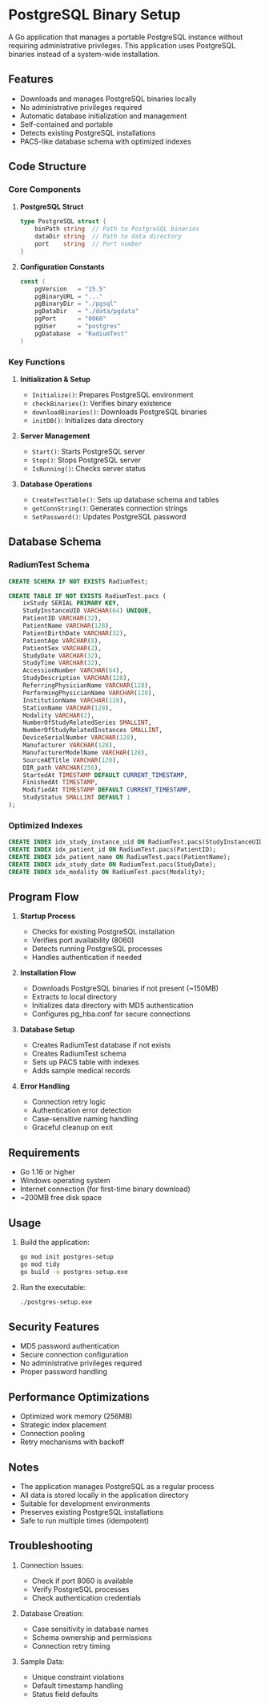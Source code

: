 # PostgreSQL Binary Setup

A Go application that manages a portable PostgreSQL instance without requiring administrative privileges. This application uses PostgreSQL binaries instead of a system-wide installation.

## Features

- Downloads and manages PostgreSQL binaries locally
- No administrative privileges required
- Automatic database initialization and management
- Self-contained and portable
- Detects existing PostgreSQL installations
- PACS-like database schema with optimized indexes

## Code Structure

### Core Components

1. **PostgreSQL Struct**
   ```go
   type PostgreSQL struct {
       binPath string  // Path to PostgreSQL binaries
       dataDir string  // Path to data directory
       port    string  // Port number
   }
   ```

2. **Configuration Constants**
   ```go
   const (
       pgVersion   = "15.5"
       pgBinaryURL = "..."
       pgBinaryDir = "./pgsql"
       pgDataDir   = "./data/pgdata"
       pgPort      = "8060"
       pgUser      = "postgres"
       pgDatabase  = "RadiumTest"
   )
   ```

### Key Functions

1. **Initialization & Setup**
   - `Initialize()`: Prepares PostgreSQL environment
   - `checkBinaries()`: Verifies binary existence
   - `downloadBinaries()`: Downloads PostgreSQL binaries
   - `initDB()`: Initializes data directory

2. **Server Management**
   - `Start()`: Starts PostgreSQL server
   - `Stop()`: Stops PostgreSQL server
   - `IsRunning()`: Checks server status

3. **Database Operations**
   - `CreateTestTable()`: Sets up database schema and tables
   - `getConnString()`: Generates connection strings
   - `SetPassword()`: Updates PostgreSQL password

## Database Schema

### RadiumTest Schema
```sql
CREATE SCHEMA IF NOT EXISTS RadiumTest;

CREATE TABLE IF NOT EXISTS RadiumTest.pacs (
    ixStudy SERIAL PRIMARY KEY,
    StudyInstanceUID VARCHAR(64) UNIQUE,
    PatientID VARCHAR(32),
    PatientName VARCHAR(128),
    PatientBirthDate VARCHAR(32),
    PatientAge VARCHAR(8),
    PatientSex VARCHAR(2),
    StudyDate VARCHAR(32),
    StudyTime VARCHAR(32),
    AccessionNumber VARCHAR(64),
    StudyDescription VARCHAR(128),
    ReferringPhysicianName VARCHAR(128),
    PerformingPhysicianName VARCHAR(128),
    InstitutionName VARCHAR(128),
    StationName VARCHAR(128),
    Modality VARCHAR(2),
    NumberOfStudyRelatedSeries SMALLINT,
    NumberOfStudyRelatedInstances SMALLINT,
    DeviceSerialNumber VARCHAR(128),
    Manufacturer VARCHAR(128),
    ManufacturerModelName VARCHAR(128),
    SourceAETitle VARCHAR(128),
    DIR_path VARCHAR(256),
    StartedAt TIMESTAMP DEFAULT CURRENT_TIMESTAMP,
    FinishedAt TIMESTAMP,
    ModifiedAt TIMESTAMP DEFAULT CURRENT_TIMESTAMP,
    StudyStatus SMALLINT DEFAULT 1
);
```

### Optimized Indexes
```sql
CREATE INDEX idx_study_instance_uid ON RadiumTest.pacs(StudyInstanceUID);
CREATE INDEX idx_patient_id ON RadiumTest.pacs(PatientID);
CREATE INDEX idx_patient_name ON RadiumTest.pacs(PatientName);
CREATE INDEX idx_study_date ON RadiumTest.pacs(StudyDate);
CREATE INDEX idx_modality ON RadiumTest.pacs(Modality);
```

## Program Flow

1. **Startup Process**
   - Checks for existing PostgreSQL installation
   - Verifies port availability (8060)
   - Detects running PostgreSQL processes
   - Handles authentication if needed

2. **Installation Flow**
   - Downloads PostgreSQL binaries if not present (~150MB)
   - Extracts to local directory
   - Initializes data directory with MD5 authentication
   - Configures pg_hba.conf for secure connections

3. **Database Setup**
   - Creates RadiumTest database if not exists
   - Creates RadiumTest schema
   - Sets up PACS table with indexes
   - Adds sample medical records

4. **Error Handling**
   - Connection retry logic
   - Authentication error detection
   - Case-sensitive naming handling
   - Graceful cleanup on exit

## Requirements

- Go 1.16 or higher
- Windows operating system
- Internet connection (for first-time binary download)
- ~200MB free disk space

## Usage

1. Build the application:
   ```bash
   go mod init postgres-setup
   go mod tidy
   go build -o postgres-setup.exe
   ```

2. Run the executable:
   ```bash
   ./postgres-setup.exe
   ```

## Security Features

- MD5 password authentication
- Secure connection configuration
- No administrative privileges required
- Proper password handling

## Performance Optimizations

- Optimized work memory (256MB)
- Strategic index placement
- Connection pooling
- Retry mechanisms with backoff

## Notes

- The application manages PostgreSQL as a regular process
- All data is stored locally in the application directory
- Suitable for development environments
- Preserves existing PostgreSQL installations
- Safe to run multiple times (idempotent)

## Troubleshooting

1. Connection Issues:
   - Check if port 8060 is available
   - Verify PostgreSQL processes
   - Check authentication credentials

2. Database Creation:
   - Case sensitivity in database names
   - Schema ownership and permissions
   - Connection retry timing

3. Sample Data:
   - Unique constraint violations
   - Default timestamp handling
   - Status field defaults 